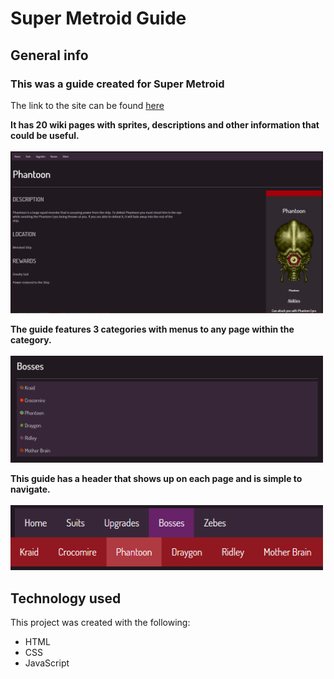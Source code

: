 # Super Metroid Guide

## General info
<h3><b>This was a guide created for Super Metroid</b></h3>

The link to the site can be found <a href='https://italiancucumber.github.io/super-metroid-guide/'>here</a>

<b>It has 20 wiki pages with sprites, descriptions and other information that could be useful.</b><br><br>
<img src='src/screenshot.PNG' width='500px'>

<b>The guide features 3 categories with menus to any page within the category.</b><br><br>
<img src='src/screenshot1.PNG' width='500px'>

<b>This guide has a header that shows up on each page and is simple to navigate.</b><br><br>
<img src='src/screenshot2.PNG' width='500px'>

## Technology used
This project was created with the following:
* HTML
* CSS
* JavaScript
